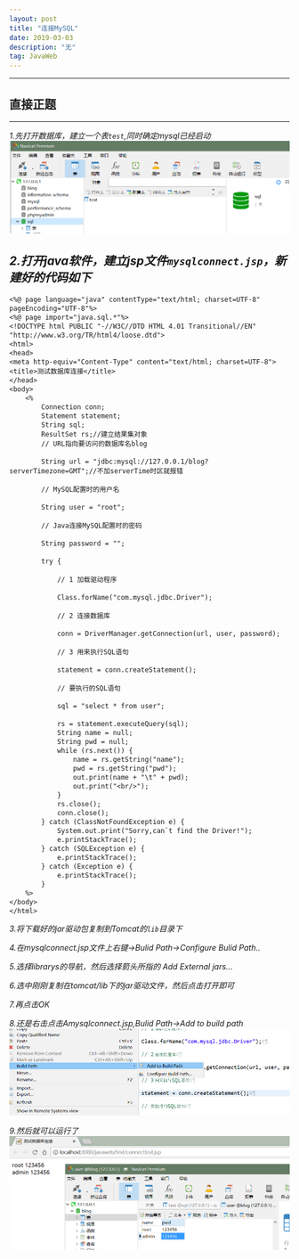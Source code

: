 ```yaml
---
layout: post
title: "连接MySQL"
date: 2019-03-03 
description: "无"
tag: JavaWeb
---
```

---
## 直接正题
---
*1.先打开数据库，建立一个表`test`,同时确定mysql已经启动*
![](/images/posts/sqlcon1.png)

*2.打开java软件，建立jsp文件`mysqlconnect.jsp`，新建好的代码如下*
---
```
<%@ page language="java" contentType="text/html; charset=UTF-8" pageEncoding="UTF-8"%>
<%@ page import="java.sql.*"%>
<!DOCTYPE html PUBLIC "-//W3C//DTD HTML 4.01 Transitional//EN" "http://www.w3.org/TR/html4/loose.dtd">
<html>
<head>
<meta http-equiv="Content-Type" content="text/html; charset=UTF-8">
<title>测试数据库连接</title>
</head>
<body>
	<%
		Connection conn;
		Statement statement;
		String sql;
		ResultSet rs;//建立结果集对象
		// URL指向要访问的数据库名blog

		String url = "jdbc:mysql://127.0.0.1/blog?serverTimezone=GMT";//不加serverTime时区就报错

		// MySQL配置时的用户名

		String user = "root";

		// Java连接MySQL配置时的密码

		String password = "";

		try {

			// 1 加载驱动程序

			Class.forName("com.mysql.jdbc.Driver");

			// 2 连接数据库

			conn = DriverManager.getConnection(url, user, password);

			// 3 用来执行SQL语句

			statement = conn.createStatement();

			// 要执行的SQL语句

			sql = "select * from user";

			rs = statement.executeQuery(sql);
			String name = null;
			String pwd = null;
			while (rs.next()) {
				name = rs.getString("name");
				pwd = rs.getString("pwd");
				out.print(name + "\t" + pwd);
				out.print("<br/>");
			}
			rs.close();
			conn.close();
		} catch (ClassNotFoundException e) {
			System.out.print("Sorry,can`t find the Driver!");
			e.printStackTrace();
		} catch (SQLException e) {
			e.printStackTrace();
		} catch (Exception e) {
			e.printStackTrace();
		}
	%>
</body>
</html>
```

*3.将下载好的jar驱动包复制到Tomcat的`lib`目录下*

*4.在mysqlconnect.jsp文件上右键->Bulid Path->Configure Bulid Path..*

*5.选择librarys的导航，然后选择箭头所指的 Add External jars...*

*6.选中刚刚复制在tomcat/lib下的jar驱动文件，然后点击打开即可*

*7.再点击OK*

*8.还是右击点击Amysqlconnect.jsp,Bulid Path->Add to build path*
![](/images/posts/sqlcon2.png)

*9.然后就可以运行了*
![](/images/posts/sqlcon3.png)
